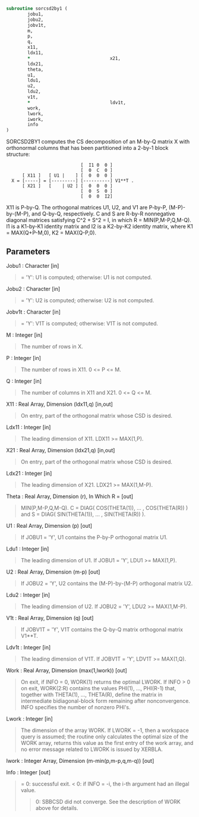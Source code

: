 ```fortran
subroutine sorcsd2by1 (
		jobu1,
		jobu2,
		jobv1t,
		m,
		p,
		q,
		x11,
		ldx11,
		*                              x21,
		ldx21,
		theta,
		u1,
		ldu1,
		u2,
		ldu2,
		v1t,
		*                              ldv1t,
		work,
		lwork,
		iwork,
		info
)
```

 SORCSD2BY1 computes the CS decomposition of an M-by-Q matrix X with
 orthonormal columns that has been partitioned into a 2-by-1 block
 structure:

                                [  I1 0  0 ]
                                [  0  C  0 ]
          [ X11 ]   [ U1 |    ] [  0  0  0 ]
      X = [-----] = [---------] [----------] V1**T .
          [ X21 ]   [    | U2 ] [  0  0  0 ]
                                [  0  S  0 ]
                                [  0  0  I2]

 X11 is P-by-Q. The orthogonal matrices U1, U2, and V1 are P-by-P,
 (M-P)-by-(M-P), and Q-by-Q, respectively. C and S are R-by-R
 nonnegative diagonal matrices satisfying C^2 + S^2 = I, in which
 R = MIN(P,M-P,Q,M-Q). I1 is a K1-by-K1 identity matrix and I2 is a
 K2-by-K2 identity matrix, where K1 = MAX(Q+P-M,0), K2 = MAX(Q-P,0).

## Parameters
Jobu1 : Character [in]
> = 'Y':      U1 is computed;
> otherwise:  U1 is not computed.

Jobu2 : Character [in]
> = 'Y':      U2 is computed;
> otherwise:  U2 is not computed.

Jobv1t : Character [in]
> = 'Y':      V1T is computed;
> otherwise:  V1T is not computed.

M : Integer [in]
> The number of rows in X.

P : Integer [in]
> The number of rows in X11. 0 <= P <= M.

Q : Integer [in]
> The number of columns in X11 and X21. 0 <= Q <= M.

X11 : Real Array, Dimension (ldx11,q) [in,out]
> On entry, part of the orthogonal matrix whose CSD is desired.

Ldx11 : Integer [in]
> The leading dimension of X11. LDX11 >= MAX(1,P).

X21 : Real Array, Dimension (ldx21,q) [in,out]
> On entry, part of the orthogonal matrix whose CSD is desired.

Ldx21 : Integer [in]
> The leading dimension of X21. LDX21 >= MAX(1,M-P).

Theta : Real Array, Dimension (r), In Which R = [out]
> MIN(P,M-P,Q,M-Q).
> C = DIAG( COS(THETA(1)), ... , COS(THETA(R)) ) and
> S = DIAG( SIN(THETA(1)), ... , SIN(THETA(R)) ).

U1 : Real Array, Dimension (p) [out]
> If JOBU1 = 'Y', U1 contains the P-by-P orthogonal matrix U1.

Ldu1 : Integer [in]
> The leading dimension of U1. If JOBU1 = 'Y', LDU1 >=
> MAX(1,P).

U2 : Real Array, Dimension (m-p) [out]
> If JOBU2 = 'Y', U2 contains the (M-P)-by-(M-P) orthogonal
> matrix U2.

Ldu2 : Integer [in]
> The leading dimension of U2. If JOBU2 = 'Y', LDU2 >=
> MAX(1,M-P).

V1t : Real Array, Dimension (q) [out]
> If JOBV1T = 'Y', V1T contains the Q-by-Q matrix orthogonal
> matrix V1**T.

Ldv1t : Integer [in]
> The leading dimension of V1T. If JOBV1T = 'Y', LDV1T >=
> MAX(1,Q).

Work : Real Array, Dimension (max(1,lwork)) [out]
> On exit, if INFO = 0, WORK(1) returns the optimal LWORK.
> If INFO > 0 on exit, WORK(2:R) contains the values PHI(1),
> ..., PHI(R-1) that, together with THETA(1), ..., THETA(R),
> define the matrix in intermediate bidiagonal-block form
> remaining after nonconvergence. INFO specifies the number
> of nonzero PHI's.

Lwork : Integer [in]
> The dimension of the array WORK.
> If LWORK = -1, then a workspace query is assumed; the routine
> only calculates the optimal size of the WORK array, returns
> this value as the first entry of the work array, and no error
> message related to LWORK is issued by XERBLA.

Iwork : Integer Array, Dimension (m-min(p,m-p,q,m-q)) [out]

Info : Integer [out]
> = 0:  successful exit.
> < 0:  if INFO = -i, the i-th argument had an illegal value.
> > 0:  SBBCSD did not converge. See the description of WORK
> above for details.

